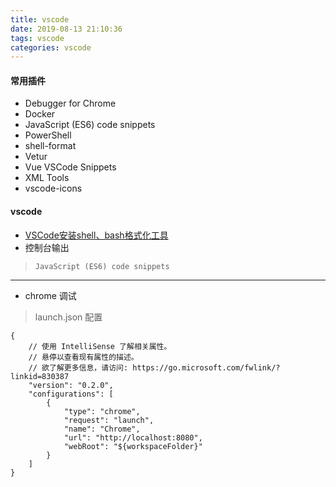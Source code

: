 ```yaml
---
title: vscode
date: 2019-08-13 21:10:36
tags: vscode
categories: vscode
---
```

#### 常用插件  
- Debugger for Chrome
- Docker
- JavaScript (ES6) code snippets
- PowerShell
- shell-format
- Vetur
- Vue VSCode Snippets
- XML Tools
- vscode-icons

<!--more-->
#### vscode
- [VSCode安装shell、bash格式化工具](https://www.jianshu.com/p/484e5be21786)
- 控制台输出  
>`JavaScript (ES6) code snippets`
------
-  chrome 调试
> launch.json 配置
```
{
    // 使用 IntelliSense 了解相关属性。 
    // 悬停以查看现有属性的描述。
    // 欲了解更多信息，请访问: https://go.microsoft.com/fwlink/?linkid=830387
    "version": "0.2.0",
    "configurations": [
        {
            "type": "chrome",
            "request": "launch",
            "name": "Chrome",
            "url": "http://localhost:8080",
            "webRoot": "${workspaceFolder}"
        }
    ]
}
```
